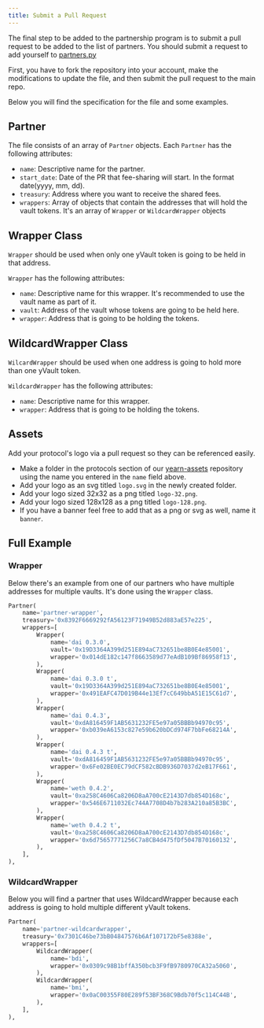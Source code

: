 ```yaml
---
title: Submit a Pull Request
---
```


The final step to be added to the partnership program is to submit a pull request to be added to the list of partners. You should submit a request to add yourself to [partners.py](https://github.com/yearn/yearn-exporter/blob/master/yearn/partners/partners.py)

First, you have to fork the repository into your account, make the modifications to update the file, and then submit the pull request to the main repo.

Below you will find the specification for the file and some examples.

## Partner

The file consists of an array of `Partner` objects. Each `Partner` has the following attributes:

- `name`: Descriptive name for the partner.
- `start_date`: Date of the PR that fee-sharing will start. In the format date(yyyy, mm, dd).
- `treasury`: Address where you want to receive the shared fees.
- `wrappers`: Array of objects that contain the addresses that will hold the vault tokens. It's an array of `Wrapper` or `WildcardWrapper` objects

## Wrapper Class

`Wrapper` should be used when only one yVault token is going to be held in that address.

`Wrapper` has the following attributes:

- `name`: Descriptive name for this wrapper. It's recommended to use the vault name as part of it.
- `vault`: Address of the vault whose tokens are going to be held here.
- `wrapper`: Address that is going to be holding the tokens.

## WildcardWrapper Class

`WilcardWrapper` should be used when one address is going to hold more than one yVault token. 

`WildcardWrapper` has the following attributes:

- `name`: Descriptive name for this wrapper.
- `wrapper`: Address that is going to be holding the tokens.
  
## Assets

Add your protocol's logo via a pull request so they can be referenced easily. 

- Make a folder in the protocols section of our [yearn-assets](https://github.com/yearn/yearn-assets/tree/master/icons/protocols) repository using the name you entered in the `name` field above.
- Add your logo as an svg titled `logo.svg` in the newly created folder.
- Add your logo sized 32x32 as a png titled `logo-32.png`.
- Add your logo sized 128x128 as a png titled `logo-128.png`.
- If you have a banner feel free to add that as a png or svg as well, name it `banner`.

## Full Example

### Wrapper

Below there's an example from one of our partners who have multiple addresses for multiple vaults. It's done using the `Wrapper` class.

```python
Partner(
    name='partner-wrapper',
    treasury='0x8392F6669292fA56123F71949B52d883aE57e225',
    wrappers=[
        Wrapper(
            name='dai 0.3.0',
            vault='0x19D3364A399d251E894aC732651be8B0E4e85001',
            wrapper='0x014dE182c147f8663589d77eAdB109Bf86958f13',
        ),
        Wrapper(
            name='dai 0.3.0 t',
            vault='0x19D3364A399d251E894aC732651be8B0E4e85001',
            wrapper='0x491EAFC47D019B44e13Ef7cC649bbA51E15C61d7',
        ),
        Wrapper(
            name='dai 0.4.3',
            vault='0xdA816459F1AB5631232FE5e97a05BBBb94970c95',
            wrapper='0xb039eA6153c827e59b620bDCd974F7bbFe68214A',
        ),
        Wrapper(
            name='dai 0.4.3 t',
            vault='0xdA816459F1AB5631232FE5e97a05BBBb94970c95',
            wrapper='0x6Fe02BE0EC79dCF582cBDB936D7037d2eB17F661',
        ),
        Wrapper(
            name='weth 0.4.2',
            vault='0xa258C4606Ca8206D8aA700cE2143D7db854D168c',
            wrapper='0x546E6711032Ec744A7708D4b7b283A210a85B3BC',
        ),
        Wrapper(
            name='weth 0.4.2 t',
            vault='0xa258C4606Ca8206D8aA700cE2143D7db854D168c',
            wrapper='0x6d75657771256C7a8CB4d475fDf5047B70160132',
        ),
    ],
),
```

### WildcardWrapper

Below you will find a partner that uses WildcardWrapper because each address is going to hold multiple different yVault tokens.

```python
Partner(
    name='partner-wildcardwrapper',
    treasury='0x7301C46be73bB04847576b6Af107172bF5e8388e',
    wrappers=[
        WildcardWrapper(
            name='bdi',
            wrapper='0x0309c98B1bffA350bcb3F9fB9780970CA32a5060',
        ),
        WildcardWrapper(
            name='bmi',
            wrapper='0x0aC00355F80E289f53BF368C9Bdb70f5c114C44B',
        ),
    ],
),
```
